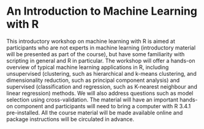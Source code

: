 # An Introduction to Machine Learning with R


This introductory workshop on machine learning with R is aimed at
participants who are not experts in machine learning (introductory
material will be presented as part of the course), but have some
familiarity with scripting in general and R in particular. The
workshop will offer a hands-on overview of typical machine learning
applications in R, including unsupervised (clustering, such as
hierarchical and k-means clustering, and dimensionality reduction,
such as principal component analysis) and supervised (classification
and regression, such as K-nearest neighbour and linear regression)
methods. We will also address questions such as model selection using
cross-validation. The material will have an important hands-on
component and participants will need to bring a computer with R 3.4.1
pre-installed. All the course material will be made available online
and package instructions will be circulated in advance.

